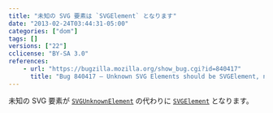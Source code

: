 ```yaml
---
title: "未知の SVG 要素は `SVGElement` となります"
date: "2013-02-24T03:44:31-05:00"
categories: ["dom"]
tags: []
versions: ["22"]
cclicense: "BY-SA 3.0"
references:
    - url: "https://bugzilla.mozilla.org/show_bug.cgi?id=840417"
      title: "Bug 840417 – Unknown SVG Elements should be SVGElement, not SVGUnknownElement"
---
```

未知の SVG 要素が [`SVGUnknownElement`](https://developer.mozilla.org/ja/docs/Web/API/SVGUnknownElement) の代わりに [`SVGElement`](https://developer.mozilla.org/ja/docs/Web/API/SVGElement) となります。
